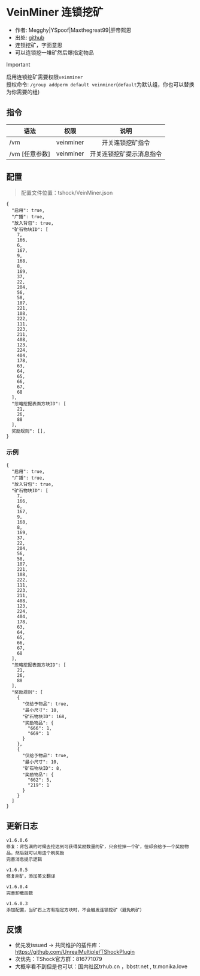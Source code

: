 # VeinMiner 连锁挖矿

- 作者: Megghy|YSpoof|Maxthegreat99|肝帝熙恩
- 出处: [github](https://github.com/Maxthegreat99/TSHockVeinMiner)
- 连锁挖矿，字面意思
- 可以连锁挖一堆矿然后爆指定物品

> [!IMPORTANT]
> 启用连锁挖矿需要权限`veinminer`\
> 授权命令: `/group addperm default veinminer`(`default`为默认组，你也可以替换为你需要的组)

## 指令

| 语法                                                             |     权限    |      说明      |
| -------------------------------------------------------------- | :-------: | :----------: |
| /vm                                                            | veinminer |   开关连锁挖矿指令   |
| /vm [任意参数] | veinminer | 开关连锁挖矿提示消息指令 |

## 配置

> 配置文件位置：tshock/VeinMiner.json

```json5
{
  "启用": true,
  "广播": true,
  "放入背包": true,
  "矿石物块ID": [
    7,
    166,
    6,
    167,
    9,
    168,
    8,
    169,
    37,
    22,
    204,
    56,
    58,
    107,
    221,
    108,
    222,
    111,
    223,
    211,
    408,
    123,
    224,
    404,
    178,
    63,
    64,
    65,
    66,
    67,
    68
  ],
  "忽略挖掘表面方块ID": [
    21,
    26,
    88
  ],
  奖励规则": [],
}
```

### 示例

```json5
{
  "启用": true,
  "广播": true,
  "放入背包": true,
  "矿石物块ID": [
    7,
    166,
    6,
    167,
    9,
    168,
    8,
    169,
    37,
    22,
    204,
    56,
    58,
    107,
    221,
    108,
    222,
    111,
    223,
    211,
    408,
    123,
    224,
    404,
    178,
    63,
    64,
    65,
    66,
    67,
    68
  ],
  "忽略挖掘表面方块ID": [
    21,
    26,
    88
  ],
  "奖励规则": [
    {
      "仅给予物品": true,
      "最小尺寸": 10,
      "矿石物块ID": 168,
      "奖励物品": {
        "666": 1,
        "669": 1
      }
    },
    {
      "仅给予物品": true,
      "最小尺寸": 10,
      "矿石物块ID": 8,
      "奖励物品": {
        "662": 5,
        "219": 1
      }
    }
  ]
}
```

## 更新日志

```
v1.6.0.6
修复：背包满的时候去挖达到可获得奖励数量的矿，只会挖掉一个矿，但却会给予一个奖励物品，然后就可以用这个刷奖励
完善消息提示逻辑

v1.6.0.5
修复刷矿，添加英文翻译

v1.6.0.4
完善卸载函数

v1.6.0.3
添加配置，当矿石上方有指定方块时，不会触发连锁挖矿（避免刷矿）
```

## 反馈

- 优先发issued -> 共同维护的插件库：https://github.com/UnrealMultiple/TShockPlugin
- 次优先：TShock官方群：816771079
- 大概率看不到但是也可以：国内社区trhub.cn ，bbstr.net , tr.monika.love

